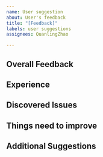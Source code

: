 ```yaml
---
name: User suggestion
about: User's feedback
title: "[Feedback]"
labels: user suggestions
assignees: QuanlingZhao

---
```


## Overall Feedback

## Experience

## Discovered Issues

## Things need to improve

## Additional Suggestions
